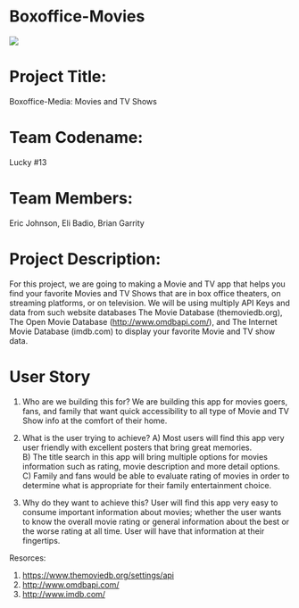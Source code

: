 # Boxoffice-Movies

<img src="assets/images/Screen Shot 2020-09-19 at 2.40.19 PM.png">

# Project Title:
Boxoffice-Media: Movies and TV Shows

# Team Codename:
Lucky #13

# Team Members:
Eric Johnson, Eli Badio, Brian Garrity 

# Project Description:
For this project, we are going to making a Movie and TV app that helps you find your favorite Movies and TV Shows that are in box office theaters, on streaming platforms, or on television. We will be using multiply API Keys and data from such website databases The Movie Database (themoviedb.org), The Open Movie Database (http://www.omdbapi.com/), and The Internet Movie Database (imdb.com) to display your favorite Movie and TV show data. 

# User Story 

1.	 Who are we building this for?
We are building this app for movies goers, fans, and family that want quick accessibility to all type of Movie and TV Show info at the comfort of their home.

2.	What is the user trying to achieve?
A)	Most users will find this app very user friendly with excellent posters that bring great memories.  
B)	The title search in this app will bring multiple options for movies information such as rating, movie description and more detail options. 
C)	Family and fans would be able to evaluate rating of movies in order to determine what is appropriate for their family entertainment choice.

3.	Why do they want to achieve this?
User will find this app very easy to consume important information about movies; whether the user wants to know the overall movie rating or general information about the best or the worse rating at all time. User will have that information at their fingertips.

Resorces: 
1) https://www.themoviedb.org/settings/api
2) http://www.omdbapi.com/
3) http://www.imdb.com/
